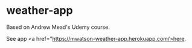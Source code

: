 # weather-app
Based on Andrew Mead's Udemy course.

See app <a href="https://mwatson-weather-app.herokuapp.com/>here</a>.
